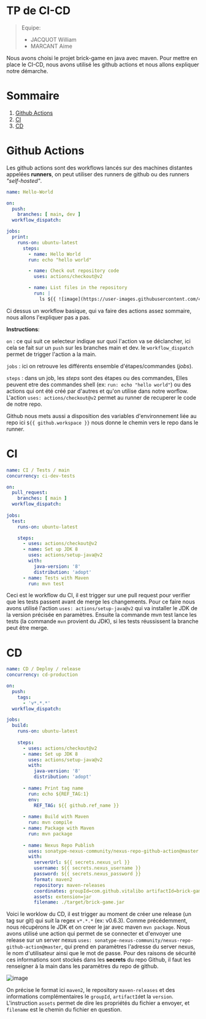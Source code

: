 # TP de CI-CD

> Equipe:
> - JACQUOT William
> - MARCANT Aime

Nous avons choisi le projet brick-game en java avec maven. 
Pour mettre en place le CI-CD, nous avons utilisé les github actions et nous allons expliquer notre démarche.

# Sommaire

1. [Github Actions](#Github-Actions)
2. [CI](#CI)
3. [CD](#CD)


# Github Actions

Les github actions sont des workflows lancés sur des machines distantes appelées **runners**, on peut utiliser des runners de github ou des runners *"self-hosted"*.

```yml
name: Hello-World

on:
  push:
    branches: [ main, dev ]
  workflow_dispatch:

jobs:
  print:
    runs-on: ubuntu-latest
      steps:
        - name: Hello World
        run: echo "hello world"

        - name: Check out repository code
          uses: actions/checkout@v2

        - name: List files in the repository
          run: |
            ls ${{ ![image](https://user-images.githubusercontent.com/47029620/151785248-fffb7164-44dd-48bb-81d7-fec4dd10f30b.png)ithub.workspace }}
```
Ci dessus un workflow basique, qui va faire des actions assez sommaire, nous allons l'expliquer pas a pas.

**Instructions**: 

`on` : ce qui suit ce selecteur indique sur quoi l'action va se déclancher, ici cela se fait sur un `push` sur les branches main et dev.  le `workflow_dispatch` permet de trigger l'action a la main.

`jobs` : ici on retrouve les différents ensemble d'étapes/commandes (*jobs*).

`steps` : dans un job, les *steps* sont des étapes ou des commandes, Elles peuvent etre des commandes shell (ex: `run: echo "hello world"`) ou des actions qui ont été créé par d'autres et qu'on utilise dans notre worflow.  L'action `uses: actions/checkout@v2` permet au runner de recuperer le code de notre repo. 

Github nous mets aussi a disposition des variables d'environnement liée au repo ici `${{ github.workspace }}`  nous donne le chemin vers le repo dans le runner.


# CI

```yml
name: CI / Tests / main
concurrency: ci-dev-tests

on:
  pull_request:
    branches: [ main ]
  workflow_dispatch:
  
jobs:
  test:
    runs-on: ubuntu-latest

    steps:
      - uses: actions/checkout@v2
      - name: Set up JDK 8
        uses: actions/setup-java@v2
        with:
          java-version: '8'
          distribution: 'adopt'
      - name: Tests with Maven
        run: mvn test
```

Ceci est le workflow du CI, il est trigger sur une pull request pour verifier que les tests passent avant de merge les changements. 
Pour ce faire nous avons utilisé l'action `uses: actions/setup-java@v2` qui va installer le JDK de la version précisée en paramètres. Ensuite la commande mvn test lance les tests (la commande `mvn` provient du JDK), si les tests réussissent la branche peut être merge.



# CD
```yml
name: CD / Deploy / release
concurrency: cd-production

on:
  push:
    tags:
      - 'v*.*.*'
  workflow_dispatch:

jobs:
  build:
    runs-on: ubuntu-latest
    
    steps:
      - uses: actions/checkout@v2
      - name: Set up JDK 8
        uses: actions/setup-java@v2
        with:
          java-version: '8'
          distribution: 'adopt'
          
      - name: Print tag name
        run: echo ${REF_TAG:1}
        env:
          REF_TAG: ${{ github.ref_name }}
        
      - name: Build with Maven
        run: mvn compile
      - name: Package with Maven
        run: mvn package
        
      - name: Nexus Repo Publish
        uses: sonatype-nexus-community/nexus-repo-github-action@master
        with:
          serverUrl: ${{ secrets.nexus_url }}
          username: ${{ secrets.nexus_username }}
          password: ${{ secrets.nexus_password }}
          format: maven2
          repository: maven-releases
          coordinates: groupId=com.github.vitalibo artifactId=brick-game version=${{ github.ref_name }}
          assets: extension=jar
          filename: ./target/brick-game.jar
```

Voici le worklow du CD, il est trigger au moment de créer une release (un tag sur git) qui suit la regex `v*.*.*` (ex: v0.6.3). 
Comme précédemment, nous récupérons le JDK et on creer le jar avec maven `mvn package`. Nous avons utilisé une action qui permet de se connecter et d'envoyer une release sur un server nexus `uses: sonatype-nexus-community/nexus-repo-github-action@master`, qui prend en paramètres l'adresse du server nexus, le nom d'utilisateur ainsi que le mot de passe. Pour des raisons de sécurité ces informations sont stockés dans les **secrets** du repo Github, il faut les renseigner à la main dans les paramètres du repo de github. 

![image](https://user-images.githubusercontent.com/47029620/151785275-5df0d397-1a6b-4edc-9052-107ebd57b974.png)

On précise le format ici `maven2`, le repository `maven-releases` et des informations complémentaires le `groupId`, `artifactId`et la `version`. L'instruction `assets` permet de dire les propriétés du fichier a envoyer, et `filename` est le chemin du fichier en question.

